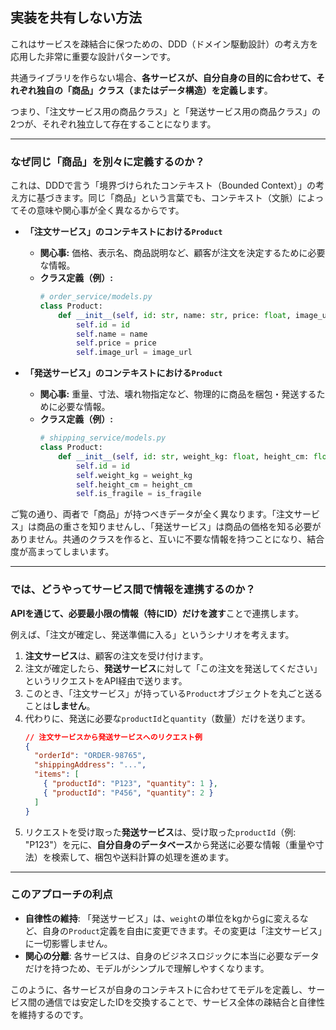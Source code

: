 ## 実装を共有しない方法

これはサービスを疎結合に保つための、DDD（ドメイン駆動設計）の考え方を応用した非常に重要な設計パターンです。

共通ライブラリを作らない場合、**各サービスが、自分自身の目的に合わせて、それぞれ独自の「商品」クラス（またはデータ構造）を定義します**。

つまり、「注文サービス用の商品クラス」と「発送サービス用の商品クラス」の2つが、それぞれ独立して存在することになります。

-----

### なぜ同じ「商品」を別々に定義するのか？

これは、DDDで言う「境界づけられたコンテキスト（Bounded Context）」の考え方に基づきます。同じ「商品」という言葉でも、コンテキスト（文脈）によってその意味や関心事が全く異なるからです。

  * **「注文サービス」のコンテキストにおける`Product`**

      * **関心事:** 価格、表示名、商品説明など、顧客が注文を決定するために必要な情報。
      * **クラス定義（例）:**
        ```python
        # order_service/models.py
        class Product:
            def __init__(self, id: str, name: str, price: float, image_url: str):
                self.id = id
                self.name = name
                self.price = price
                self.image_url = image_url
        ```

  * **「発送サービス」のコンテキストにおける`Product`**

      * **関心事:** 重量、寸法、壊れ物指定など、物理的に商品を梱包・発送するために必要な情報。
      * **クラス定義（例）:**
        ```python
        # shipping_service/models.py
        class Product:
            def __init__(self, id: str, weight_kg: float, height_cm: float, is_fragile: bool):
                self.id = id
                self.weight_kg = weight_kg
                self.height_cm = height_cm
                self.is_fragile = is_fragile
        ```

ご覧の通り、両者で「商品」が持つべきデータが全く異なります。「注文サービス」は商品の重さを知りませんし、「発送サービス」は商品の価格を知る必要がありません。共通のクラスを作ると、互いに不要な情報を持つことになり、結合度が高まってしまいます。

-----

### では、どうやってサービス間で情報を連携するのか？

**APIを通じて、必要最小限の情報（特にID）だけを渡す**ことで連携します。

例えば、「注文が確定し、発送準備に入る」というシナリオを考えます。

1.  **注文サービス**は、顧客の注文を受け付けます。
2.  注文が確定したら、**発送サービス**に対して「この注文を発送してください」というリクエストをAPI経由で送ります。
3.  このとき、「注文サービス」が持っている`Product`オブジェクトを丸ごと送ることは**しません**。
4.  代わりに、発送に必要な`productId`と`quantity`（数量）だけを送ります。
    ```json
    // 注文サービスから発送サービスへのリクエスト例
    {
      "orderId": "ORDER-98765",
      "shippingAddress": "...",
      "items": [
        { "productId": "P123", "quantity": 1 },
        { "productId": "P456", "quantity": 2 }
      ]
    }
    ```
5.  リクエストを受け取った**発送サービス**は、受け取った`productId`（例: "P123"）を元に、**自分自身のデータベース**から発送に必要な情報（重量や寸法）を検索して、梱包や送料計算の処理を進めます。

-----

### このアプローチの利点

  * **自律性の維持**: 「発送サービス」は、`weight`の単位をkgからgに変えるなど、自身の`Product`定義を自由に変更できます。その変更は「注文サービス」に一切影響しません。
  * **関心の分離**: 各サービスは、自身のビジネスロジックに本当に必要なデータだけを持つため、モデルがシンプルで理解しやすくなります。

このように、各サービスが自身のコンテキストに合わせてモデルを定義し、サービス間の通信では安定したIDを交換することで、サービス全体の疎結合と自律性を維持するのです。